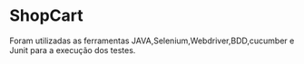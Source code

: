 # ShopCart
Foram utilizadas as ferramentas JAVA,Selenium,Webdriver,BDD,cucumber e Junit para a execução dos testes.
